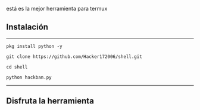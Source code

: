 está es la mejor herramienta para termux

## Instalación
_______________________

```pkg install python -y```

```git clone https://github.com/Hacker172006/shell.git```

```cd shell```

```python hackban.py```
_________________________
## Disfruta la herramienta
